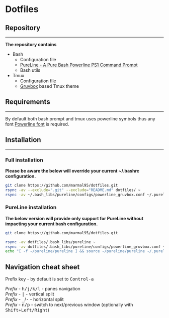 # Dotfiles

## Repository
***

**The repository contains**
- Bash
    - Configuration file
    - [PureLine - A Pure Bash Powerline PS1 Command Prompt](https://github.com/marmal95/dotfiles/tree/master/.bash_libs/pureline)
    - Bash utils
- Tmux
    - Configuration file
    - [Gruvbox](https://github.com/morhetz/gruvbox) based Tmux theme


## Requirements
***
By default both bash prompt and tmux uses powerline symbols thus any font [Powerline font](https://github.com/powerline/fonts) is required.


## Installation
***

### Full installation

**Please be aware the below will override your current ~/.bashrc configuration.**

```sh
git clone https://github.com/marmal95/dotfiles.git 
rsync -av --exclude=".git" --exclude="README.md" dotfiles/ ~
rsync -av ~/.bash_libs/pureline/configs/powerline_gruvbox.conf ~/.pureline.conf
```

### PureLine installation

**The below version will provide only support for PureLine without impacting your current bash configuration.**

```sh
git clone https://github.com/marmal95/dotfiles.git 

rsync -av dotfiles/.bash_libs/pureline ~   
rsync -av dotfiles/.bash_libs/pureline/configs/powerline_gruvbox.conf ~/.pureline.conf
echo "[ -f ~/pureline/pureline ] && source ~/pureline/pureline ~/.pureline.conf" >> ~/.bashrc
```

## Navigation cheat sheet

Prefix key - by default is set to <kbd>Control-a</kbd>

<i>Prefix</i> - <kbd>h/j/k/l</kbd> - panes navigation  
<i>Prefix</i> - <kbd>|</kbd> - vertical split  
<i>Prefix</i> - <kbd>_</kbd>/<kbd>-</kbd> - horizontal split  
<i>Prefix</i> - <kbd>n/p</kbd> - switch to next/previous window (optionally with <kbd>Shift+Left/Right</kbd>)
